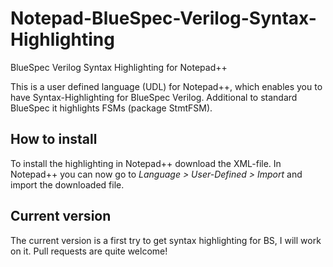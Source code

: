 # Notepad-BlueSpec-Verilog-Syntax-Highlighting
BlueSpec Verilog Syntax Highlighting for Notepad++

This is a user defined language (UDL) for Notepad++, which enables you to have Syntax-Highlighting for BlueSpec Verilog.
Additional to standard BlueSpec it highlights FSMs (package StmtFSM).

## How to install
To install the highlighting in Notepad++ download the XML-file. In Notepad++ you can now go to *Language > User-Defined > Import* and import the downloaded file.

## Current version
The current version is a first try to get syntax highlighting for BS, I will work on it. Pull requests are quite welcome!